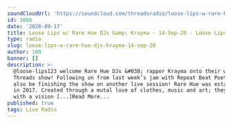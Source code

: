 ```yaml
---
soundCloudUrl: 'https://soundcloud.com/threadsradio/loose-lips-w-rare-hue-krayma-14-sept-20'
id: 3866
date: '2020-09-17'
title: Loose Lips w/ Rare Hue DJs &amp; Krayma - 14-Sep-20 - Loose Lips
type: radio
slug: loose-lips-w-rare-hue-djs-krayma-14-sep-20
author: 100
banner: []
description: >-
  @loose-lips123 welcome Rare Hue DJs &#038; rapper Krayma onto their weekly
  Threads show! Following on from last week’s jam with Repeat Beat Poet, they’ll
  also be finishing the show on another live session! Rare Hue was established
  in 2017. Created through a mutal love of clothes, music and art; they set off
  with a vision [...]Read More...
published: true
tags: Live Radio
---
```

